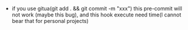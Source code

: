* if you use gitua(git add . && git commit -m "xxx") this pre-commit will not work (maybe this bug), and this hook execute need time(I cannot bear that for personal projects)